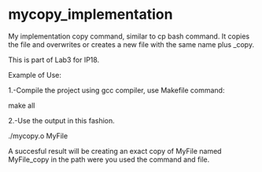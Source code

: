 # mycopy_implementation

My implementation copy command, similar to cp bash command.
It copies the file and overwrites or creates a new file with the same name plus _copy.

This is part of Lab3 for IP18.

Example of Use:

1.-Compile the project using gcc compiler, use Makefile command:

make all

2.-Use the output in this fashion.

./mycopy.o MyFile

A succesful result will be creating an exact copy of MyFile named MyFile_copy in the path were you used the command and file.
